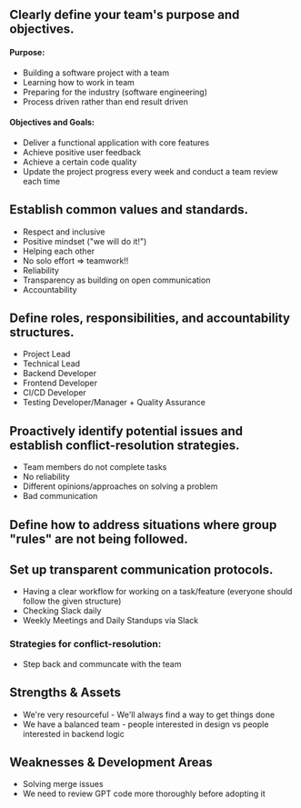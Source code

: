 ## Clearly define your team's purpose and objectives.
#### Purpose:
- Building a software project with a team
- Learning how to work in team
- Preparing for the industry (software engineering)
- Process driven rather than end result driven
#### Objectives and Goals:
- Deliver a functional application with core features
- Achieve positive user feedback
- Achieve a certain code quality
- Update the project progress every week and conduct a team review each time
## Establish common values and standards.
- Respect and inclusive
- Positive mindset ("we will do it!")
- Helping each other
- No solo effort => teamwork!!
- Reliability
- Transparency as building on open communication
- Accountability
## Define roles, responsibilities, and accountability structures.
- Project Lead
- Technical Lead
- Backend Developer
- Frontend Developer
- CI/CD Developer
- Testing Developer/Manager + Quality Assurance
## Proactively identify potential issues and establish conflict-resolution strategies.
- Team members do not complete tasks 
- No reliability
- Different opinions/approaches on solving a problem
- Bad communication
## Define how to address situations where group "rules" are not being followed.
## Set up transparent communication protocols.
- Having a clear workflow for working on a task/feature (everyone should follow the given structure)
- Checking Slack daily
- Weekly Meetings and Daily Standups via Slack

### Strategies for conflict-resolution:
- Step back and communcate with the team

## Strengths & Assets
- We're very resourceful - We'll always find a way to get things done
- We have a balanced team - people interested in design vs people interested in backend logic

## Weaknesses & Development Areas
- Solving merge issues
- We need to review GPT code more thoroughly before adopting it

